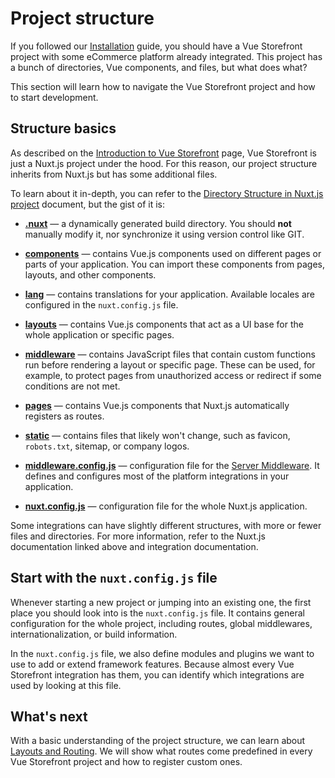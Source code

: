 # Project structure

If you followed our [Installation](/general/installation.html) guide, you should have a Vue Storefront project with some eCommerce platform already integrated. This project has a bunch of directories, Vue components, and files, but what does what?

This section will learn how to navigate the Vue Storefront project and how to start development.

## Structure basics

As described on the [Introduction to Vue Storefront](./introduction.html) page, Vue Storefront is just a Nuxt.js project under the hood. For this reason, our project structure inherits from Nuxt.js but has some additional files.

To learn about it in-depth, you can refer to the [Directory Structure in Nuxt.js project](https://nuxtjs.org/docs/get-started/directory-structure/) document, but the gist of it is:

* [**.nuxt**](https://nuxtjs.org/docs/2.x/directory-structure/nuxt) — a dynamically generated build directory. You should **not** manually modify it, nor synchronize it using version control like GIT.

* [**components**](https://nuxtjs.org/docs/2.x/directory-structure/components) — contains Vue.js components used on different pages or parts of your application. You can import these components from pages, layouts, and other components.

* [**lang**](http://localhost:8080/v2/getting-started/internationalization.html) — contains translations for your application. Available locales are configured in the `nuxt.config.js` file.

* [**layouts**](https://nuxtjs.org/docs/2.x/directory-structure/layouts) — contains Vue.js components that act as a UI base for the whole application or specific pages.

* [**middleware**](https://nuxtjs.org/docs/2.x/directory-structure/middleware) — contains JavaScript files that contain custom functions run before rendering a layout or specific page. These can be used, for example, to protect pages from unauthorized access or redirect if some conditions are not met.

* [**pages**](https://nuxtjs.org/docs/2.x/directory-structure/pages) — contains Vue.js components that Nuxt.js automatically registers as routes.

* [**static**](https://nuxtjs.org/docs/2.x/directory-structure/static) — contains files that likely won't change, such as favicon, `robots.txt`, sitemap, or company logos.

* [**middleware.config.js**](/architecture/server-middleware.html#configuration) — configuration file for the [Server Middleware](/architecture/server-middleware.html). It defines and configures most of the platform integrations in your application.

* [**nuxt.config.js**](https://nuxtjs.org/docs/2.x/directory-structure/nuxt-config) — configuration file for the whole Nuxt.js application.

Some integrations can have slightly different structures, with more or fewer files and directories. For more information, refer to the Nuxt.js documentation linked above and integration documentation.

## Start with the `nuxt.config.js` file

Whenever starting a new project or jumping into an existing one, the first place you should look into is the `nuxt.config.js` file. It contains general configuration for the whole project, including routes, global middlewares, internationalization, or build information.

In the `nuxt.config.js` file, we also define modules and plugins we want to use to add or extend framework features. Because almost every Vue Storefront integration has them, you can identify which integrations are used by looking at this file.

## What's next

With a basic understanding of the project structure, we can learn about [Layouts and Routing](./layout-and-routing.html). We will show what routes come predefined in every Vue Storefront project and how to register custom ones.
